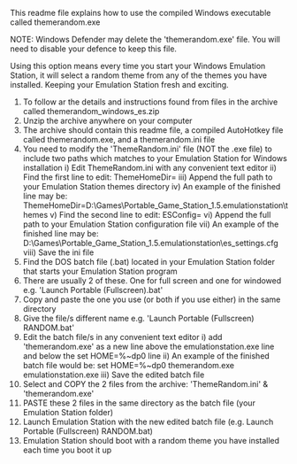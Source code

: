This readme file explains how to use the compiled Windows executable called themerandom.exe

NOTE:	Windows Defender may delete the 'themerandom.exe' file. You will need to disable your defence to keep this file. 

Using this option means every time you start your Windows Emulation Station, it will select a random theme from any of the themes you have installed.
Keeping your Emulation Station fresh and exciting.

1. To follow ar the details and instructions found from files in the archive called themerandom_windows_es.zip
2. Unzip the archive anywhere on your computer
3. The archive should contain this readme file, a compiled AutoHotkey file called themerandom.exe, and a themerandom.ini file
4. You need to modify the 'ThemeRandom.ini' file (NOT the .exe file) to include two paths which matches to your Emulation Station for Windows installation
	i) Edit ThemeRandom.ini with any convenient text editor
	ii) Find the first line to edit: ThemeHomeDir=
	iii) Append the full path to your Emulation Station themes directory
	iv) An example of the finished line may be: ThemeHomeDir=D:\Games\Portable_Game_Station_1.5\.emulationstation\themes
	v) Find the second line to edit: ESConfig=
	vi) Append the full path to your Emulation Station configuration file
	vii) An example of the finished line may be: D:\Games\Portable_Game_Station_1.5\.emulationstation\es_settings.cfg
	viii) Save the ini file
5. Find the DOS batch file (.bat) located in your Emulation Station folder that starts your Emulation Station program
6. There are usually 2 of these. One for full screen and one for windowed e.g. 'Launch Portable (Fullscreen).bat'
7. Copy and paste the one you use (or both if you use either) in the same directory
8. Give the file/s different name e.g. 'Launch Portable (Fullscreen) RANDOM.bat'
9. Edit the batch file/s in any convenient text editor
	i) add 'themerandom.exe' as a new line above the emulationstation.exe line and below the set HOME=%~dp0 line
	ii) An example of the finished batch file would be:
		set HOME=%~dp0
		themerandom.exe
		emulationstation.exe
	iii) Save the edited batch file
10. Select and COPY the 2 files from the archive: 'ThemeRandom.ini' & 'themerandom.exe'
11. PASTE these 2 files in the same directory as the batch file (your Emulation Station folder)
12. Launch Emulation Station with the new edited batch file (e.g. Launch Portable (Fullscreen) RANDOM.bat)
13. Emulation Station should boot with a random theme you have installed each time you boot it up

